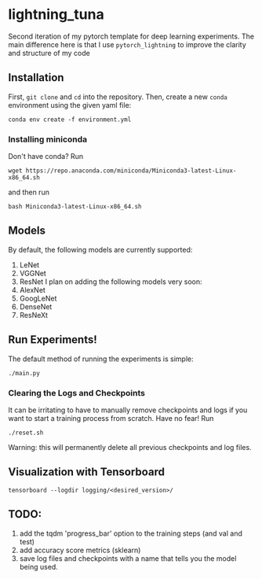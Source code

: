 # lightning_tuna
Second iteration of my pytorch template for deep learning experiments. 
The main difference here is that I use `pytorch_lightning` to improve the 
clarity and structure of my code

## Installation
First, `git clone` and `cd` into the repository. Then, create a new `conda`
environment using the given yaml file:
```
conda env create -f environment.yml
```
### Installing miniconda
Don't have conda? Run
```
wget https://repo.anaconda.com/miniconda/Miniconda3-latest-Linux-x86_64.sh
```
and then run 
```
bash Miniconda3-latest-Linux-x86_64.sh
```
## Models
By default, the following models are currently supported:
1. LeNet
2. VGGNet 
3. ResNet
I plan on adding the following models very soon:
1. AlexNet
2. GoogLeNet
3. DenseNet
4. ResNeXt
## Run Experiments!
The default method of running the experiments is simple:
```
./main.py
```
### Clearing the Logs and Checkpoints
It can be irritating to have to manually remove checkpoints and logs if you want
to start a training process from scratch. Have no fear! Run
```
./reset.sh
```
Warning: this will permanently delete all previous checkpoints and log files.
## Visualization with Tensorboard
```
tensorboard --logdir logging/<desired_version>/
```
## TODO:
1. add the tqdm 'progress_bar' option to the training steps (and val and test)
2. add accuracy score metrics (sklearn)
3. save log files and checkpoints with a name that tells you the model being
   used.

